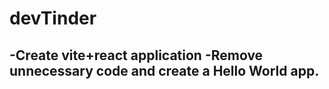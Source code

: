 # devTinder

-Create vite+react application
-Remove unnecessary code and create a Hello World app.
-
